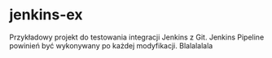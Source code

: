 # jenkins-ex

Przykładowy projekt do testowania integracji Jenkins z Git.
Jenkins Pipeline powinień być wykonywany po każdej modyfikacji.
Blalalalala
